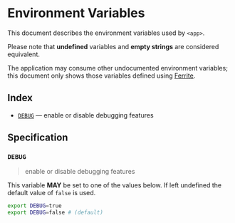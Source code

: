# Environment Variables

This document describes the environment variables used by `<app>`.

Please note that **undefined** variables and **empty strings** are considered
equivalent.

The application may consume other undocumented environment variables; this
document only shows those variables defined using [Ferrite].

## Index

- [`DEBUG`](#DEBUG) — enable or disable debugging features

## Specification

### `DEBUG`

> enable or disable debugging features

This variable **MAY** be set to one of the values below.
If left undefined the default value of `false` is used.

```bash
export DEBUG=true
export DEBUG=false # (default)
```

<!-- references -->

[ferrite]: https://github.com/dogmatiq/ferrite
